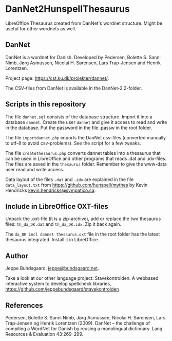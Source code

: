 # DanNet2HunspellThesaurus
LibreOffice Thesaurus created from DanNet's wordnet structure. Might be useful for other wordnets as well.

## DanNet
DanNet is a wordnet for Danish. Developed by Pedersen, Bolette S. Sanni Nimb, Jørg Asmussen, Nicolai H. Sørensen, Lars Trap-Jensen and Henrik Lorentzen. 

Project page: https://cst.ku.dk/projekter/dannet/. 

The CSV-files from DanNet is available in the DanNet-2.2-folder.

## Scripts in this repository
The file `dannet.sql` consists of the database structure. Import it into a database `dannet`. Create the user `dannet` and give it access to read and write in the database. Put the password in the file .passw in the root folder.

The file `importdannet.php` imports the DanNet csv-files (converted manually to utf-8 to avoid csv-problems). See the script for a few tweaks.

The file `createthesaurus.php` converts dannet tables into a thesaurus that can be used in LibreOffice and other programs that reads .dat and .idx-files. The files are saved in the `thesaurus` folder. Remember to give the www-data user read and write access.

Data layout of the files `.dat` and `.idx` are explained in the file `data_layout.txt` from https://github.com/hunspell/mythes by Kevin Hendricks kevin.hendricks@sympatico.ca.

## Include in LibreOffice OXT-files
Unpack the .oxt-file (it is a zip-archive), add or replace the two thesaurus files: `th_da_DK.dat` and `th_da_DK.idx`. Zip it back again.

The `da_DK incl dannet thesaurus.oxt` file in the root folder has the latest thesaurus integrated. Install it in LibreOffice.

## Author
Jeppe Bundsgaard, jeppe@bundsgaard.net.

Take a look at our other language project: Stavekontrolden. A webbased interactive system to develop spellcheck libraries, https://github.com/jeppebundsgaard/stavekontrolden

## References
Pedersen, Bolette S. Sanni Nimb, Jørg Asmussen, Nicolai H. Sørensen, Lars Trap-Jensen og Henrik Lorentzen (2009). DanNet – the challenge of compiling a WordNet for Danish by reusing a monolingual dictionary. Lang Resources & Evaluation 43:269–299.
